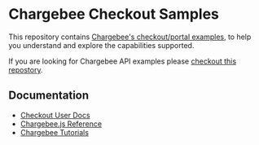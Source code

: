 # Chargebee Checkout Samples

This repository contains [Chargebee's checkout/portal examples](https://chargebee.com/docs/hosted-capabilities.html), to help you understand and explore the capabilities supported.

If you are looking for Chargebee API examples please [checkout this repostory](https://github.com/chargebee/chargebee-samples).

## Documentation

- [Checkout User Docs](https://www.chargebee.com/docs/2.0/hosted-capabilities.html)
- [Chargebee.js Reference](https://www.chargebee.com/checkout-portal-docs/)
- [Chargebee Tutorials](https://www.chargebee.com/tutorials/)
  
